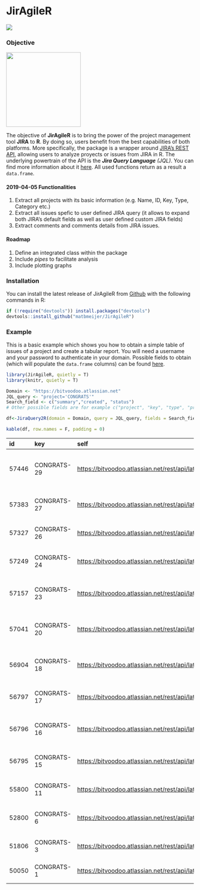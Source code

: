 JirAgileR
================

<img src="https://travis-ci.org/matbmeijer/JirAgileR.svg?branch=master"/>

### Objective

<img src="https://www.atlassian.com/dam/jcr:e33efd9e-e0b8-4d61-a24d-68a48ef99ed5/Jira%20Software@2x-blue.png" position="right" width="200"/>

The objective of **JirAgileR** is to bring the power of the project
management tool **JIRA** to **R**. By doing so, users benefit from the
best capabilities of both platforms. More specifically, the package is a
wrapper around [JIRA’s REST
API](https://developer.atlassian.com/server/jira/platform/rest-apis/),
allowing users to analyze proyects or issues from JIRA in R. The
underlying powertrain of the API is the ***Jira Query Language** (JQL)*.
You can find more information about it
[here](https://confluence.atlassian.com/jiracore/blog/2015/07/search-jira-like-a-boss-with-jql).
All used functions return as a result a `data.frame`.

#### 2019-04-05 Functionalities

1.  Extract all projects with its basic information (e.g. Name, ID, Key,
    Type, Category etc.)
2.  Extract all issues spefic to user defined JIRA query (it allows to
    expand both JIRA’s default fields as well as user defined custom
    JIRA fields)
3.  Extract comments and comments details from JIRA issues.

#### Roadmap

1.  Define an integrated class within the package
2.  Include *pipes* to facilitate analysis
3.  Include plotting graphs

### Installation

You can install the latest release of JirAgileR from
[Github](https://github.com/matbmeijer/JirAgileR) with the following
commands in R:

``` r
if (!require("devtools")) install.packages("devtools")
devtools::install_github("matbmeijer/JirAgileR")
```

### Example

This is a basic example which shows you how to obtain a simple table of
issues of a project and create a tabular report. You will need a
username and your password to authenticate in your domain. Possible
fields to obtain (which will populate the `data.frame` columns) can be
found
[here](https://confluence.atlassian.com/adminjiraserver071/issue-fields-and-statuses-802592413.html).

``` r
library(JirAgileR, quietly = T)
library(knitr, quietly = T)

Domain <- "https://bitvoodoo.atlassian.net"
JQL_query <- "project='CONGRATS'"
Search_field <- c("summary","created", "status")
# Other possible fields are for example c("project", "key", "type", "priority", "resolution", "labels", "description", "links")

df<-JiraQuery2R(domain = Domain, query = JQL_query, fields = Search_field)

kable(df, row.names = F, padding = 0)
```

| id    | key         | self                                                          | summary                                                        | created    | status      |
| :---- | :---------- | :------------------------------------------------------------ | :------------------------------------------------------------- | :--------- | :---------- |
| 57446 | CONGRATS-29 | <https://bitvoodoo.atlassian.net/rest/api/latest/issue/57446> | Display issue of standard profile picture in Internet Explorer | 2019-03-25 | In Progress |
| 57383 | CONGRATS-27 | <https://bitvoodoo.atlassian.net/rest/api/latest/issue/57383> | Congrats - Define performance tests                            | 2019-02-04 | Open        |
| 57327 | CONGRATS-26 | <https://bitvoodoo.atlassian.net/rest/api/latest/issue/57327> | Congrats Data Center Checklist                                 | 2018-11-07 | Closed      |
| 57249 | CONGRATS-24 | <https://bitvoodoo.atlassian.net/rest/api/latest/issue/57249> | Congrats for Confluence Data Center compatibility              | 2018-09-12 | In Progress |
| 57157 | CONGRATS-23 | <https://bitvoodoo.atlassian.net/rest/api/latest/issue/57157> | If max entries is above 100 user icons overlap with Congrats   | 2018-07-03 | Closed      |
| 57041 | CONGRATS-20 | <https://bitvoodoo.atlassian.net/rest/api/latest/issue/57041> | “You already congratulated” message missing after refresh      | 2018-03-19 | Closed      |
| 56904 | CONGRATS-18 | <https://bitvoodoo.atlassian.net/rest/api/latest/issue/56904> | Add a dialogue for users that urges them to fill in dates      | 2017-12-05 | Closed      |
| 56797 | CONGRATS-17 | <https://bitvoodoo.atlassian.net/rest/api/latest/issue/56797> | Synchronisation with the //Seibert/Media CUP                   | 2017-09-26 | Open        |
| 56796 | CONGRATS-16 | <https://bitvoodoo.atlassian.net/rest/api/latest/issue/56796> | Add an Interface to configure the sync fields                  | 2017-09-26 | Open        |
| 56795 | CONGRATS-15 | <https://bitvoodoo.atlassian.net/rest/api/latest/issue/56795> | Synchronisation with the Communardo UPP                        | 2017-09-26 | Open        |
| 55800 | CONGRATS-11 | <https://bitvoodoo.atlassian.net/rest/api/latest/issue/55800> | Display of age for birthday configurable                       | 2017-04-05 | Closed      |
| 52800 | CONGRATS-6  | <https://bitvoodoo.atlassian.net/rest/api/latest/issue/52800> | Do not display inactive users in Congrats Macro                | 2016-11-24 | Closed      |
| 51806 | CONGRATS-3  | <https://bitvoodoo.atlassian.net/rest/api/latest/issue/51806> | Incomplete rendering if placed in tabs                         | 2016-10-21 | Closed      |
| 50050 | CONGRATS-1  | <https://bitvoodoo.atlassian.net/rest/api/latest/issue/50050> | Display current event in the center                            | 2016-08-09 | Closed      |
